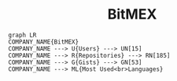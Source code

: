 <h1 align="center">BitMEX</h1>

```mermaid
graph LR
COMPANY_NAME{BitMEX}
COMPANY_NAME ---> U{Users} ---> UN[15]
COMPANY_NAME ---> R{Repositories} ---> RN[185]
COMPANY_NAME ---> G{Gists} ---> GN[53]
COMPANY_NAME ---> ML{Most Used<br>Languages}
```
